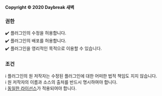 **Copyright © 2020 Daybreak 새벽**

### 권한
✔️ 플러그인의 수정을 허용합니다.<br>
✔️ 플러그인의 배포를 허용합니다.<br>
✔️ 플러그인을 영리적인 목적으로 이용할 수 있습니다.<br>

### 조건
ℹ️ 플러그인의 원 저작자는 수정된 플러그인에 대한 어떠한 법적 책임도 지지 않습니다.<br>
ℹ️ 원 저작자의 이름과 소스의 출처를 반드시 명시하여야 합니다.<br>
ℹ️ [동일한 라이선스](https://github.com/DayBreak365/AbilityWar/blob/master/LICENSE.md)가 적용되여야 합니다.<br>

